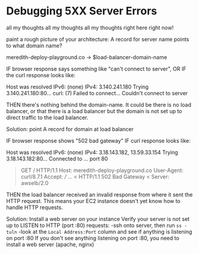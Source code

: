 # Debugging 5XX Server Errors

all my thoughts all my thoughts all my thoughts right here right now!

paint a rough picture of your architecture:
A record for server name points to what domain name?

meredith-deploy-playground.co -> $load-balancer-domain-name

IF browser response says something like "can't connect to server", OR
IF the curl response looks like:

Host was resolved
IPv6: (none)
IPv4: 3.140.241.180
Trying 3.140.241.180:80...
curl: (7) Failed to connect... Couldn't connect to server

THEN there's nothing behind the domain-name. It could be there is no load balancer, or that there is a load balancer but the domain is not set up to direct traffic to the load balancer.

Solution: point A record for domain at load balancer

IF browser response shows "502 bad gateway"
IF curl response looks like:

Host was resolved
IPv6: (none)
IPv4: 3.18.143.182, 13.59.33.154
Trying 3.18.143.182:80...
Connected to ... port 80
> GET / HTTP/1.1
> Host: meredith-deploy-playground.co
> User-Agent: curl/8.7.1
> Accept: */*
...
< HTTP/1.1 502 Bad Gateway
< Server: awselb/2.0

THEN the load balancer received an invalid response from where it sent the HTTP request. This means your EC2 instance doesn't yet know how to handle HTTP requests.

Solution: Install a web server on your instance
Verify your server is not set up to LISTEN to HTTP (port :80) requests:
-ssh onto server, then run `ss -tuln`
-look at the `Local Address:Port` column and see if anything is listening on port :80
If you don't see anything listening on port :80, you need to install a web server (apache, nginx)
